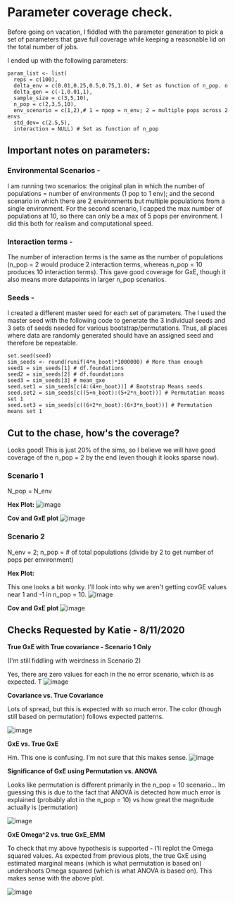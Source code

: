 # Parameter coverage check. 

Before going on vacation, I fiddled with the parameter generation to pick a set of parameters that gave full coverage while keeping a reasonable lid on the total number of jobs.

I ended up with the following parameters: 

```{params}
param_list <- list( 
  reps = c(100), 
  delta_env = c(0.01,0.25,0.5,0.75,1.0), # Set as function of n_pop. n
  delta_gen = c(-1,0.01,1),
  sample_size = c(3,5,10), 
  n_pop = c(2,3,5,10),
  env_scenario = c(1,2),# 1 = npop = n_env; 2 = multiple pops across 2 envs
  std_dev= c(2.5,5),
  interaction = NULL) # Set as function of n_pop
```
## Important notes on parameters: 

### Environmental Scenarios - 
I am running two scenarios: the original plan in which the number of populations = number of environments (1 pop to 1 env); and the second scenario in which there are 2 environments but multiple populations from a single environment. 
For the second scenario, I capped the max number of populations at 10, so there can only be a max of 5 pops per environment. I did this both for realism and computational speed.


### Interaction terms - 
The number of interaction terms is the same as the number of populations (n_pop = 2 would produce 2 interaction terms, whereas n_pop = 10 produces 10 interaction terms). This gave good coverage for GxE, though it also means more datapoints in larger n_pop scenarios. 

### Seeds - 
I created a different master seed for each set of parameters. The I used the master seed with the following code to generate the 3 individual seeds and 3 sets of seeds needed for various bootstrap/permutations. Thus, all places where data are randomly generated should have an assigned seed and therefore be repeatable. 
```{seed}
set.seed(seed)
sim_seeds <- round(runif(4*n_boot)*1000000) # More than enough
seed1 = sim_seeds[1] # df.foundations
seed2 = sim_seeds[2] # df.foundations
seed3 = sim_seeds[3] # mean_gxe
seed.set1 = sim_seeds[c(4:(4+n_boot))] # Bootstrap Means seeds
seed.set2 = sim_seeds[c((5+n_boot):(5+2*n_boot))] # Permutation means set 1
seed.set3 = sim_seeds[c((6+2*n_boot):(6+3*n_boot))] # Permutation means set 1
```

## Cut to the chase, how's the coverage? 

Looks good! This is just 20% of the sims, so I believe we will have good coverage of the n_pop = 2 by the end (even though it looks sparse now). 

### Scenario 1 
N_pop = N_env

**Hex Plot:** 
![image](https://github.com/RCN-ECS/CnGV/blob/master/results/notebook_figs/8.10.hex.png)

**Cov and GxE plot** 
![image](https://github.com/RCN-ECS/CnGV/blob/master/results/notebook_figs/8.10.CovGxE.png)

### Scenario 2 
N_env = 2; n_pop = # of total populations (divide by 2 to get number of pops per environment)

**Hex Plot:**

This one looks a bit wonky. I'll look into why we aren't getting covGE values near 1 and -1 in n_pop = 10.
![image](https://github.com/RCN-ECS/CnGV/blob/master/results/notebook_figs/8.10.2envHex.png)


**Cov and GxE plot**
![image](https://github.com/RCN-ECS/CnGV/blob/master/results/notebook_figs/8.10.2envCovGXE.png)


## Checks Requested by Katie - 8/11/2020

**True GxE with True covariance - Scenario 1 Only**

(I'm still fiddling with weirdness in Scenario 2)

Yes, there are zero values for each in the no error scenario, which is as expected. T
![image](https://github.com/RCN-ECS/CnGV/blob/master/results/notebook_figs/8.11TrueCovVsTrueGxE.png)

**Covariance vs. True Covariance**

Lots of spread, but this is expected with so much error. The color (though still based on permutation) follows expected patterns.

![image](https://github.com/RCN-ECS/CnGV/blob/master/results/notebook_figs/8.11.TruCov_Cov.png)

**GxE vs. True GxE**

Hm. This one is confusing. I'm not sure that this makes sense. 
![image](https://github.com/RCN-ECS/CnGV/blob/master/results/notebook_figs/8.11.GxEvsTrueGxE.png)

**Significance of GxE using Permutation vs. ANOVA**

Looks like permutation is different primarily in the n_pop = 10 scenario... Im guessing this is due to the fact that ANOVA is detected how much error is explained (probably alot in the n_pop = 10) vs how great the magnitude actually is (permutation)

![image](https://github.com/RCN-ECS/CnGV/blob/master/results/notebook_figs/8.11.GxEPErmVsAnova.png)

**GxE Omega^2 vs. true GxE_EMM**

To check that my above hypothesis is supported - I'll replot the Omega squared values. As expected from previous plots, the true GxE using estimated marginal means (which is what permutation is based on) undershoots Omega squared (which is what ANOVA is based on). This makes sense with the above plot.

![image](https://github.com/RCN-ECS/CnGV/blob/master/results/notebook_figs/8.11.OmegaSqVSGxEEMM.png)
